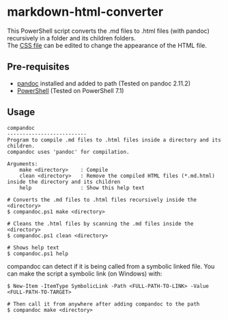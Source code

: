 # markdown-html-converter

This PowerShell script converts the .md files to .html files (with pandoc) recursively in a folder and its children folders.  
The [CSS file](https://github.com/atakanttl/markdown-html-converter/blob/main/COMPANDOC.css) can be edited to change the appearance of the HTML file.

## Pre-requisites

- [pandoc](https://pandoc.org/) installed and added to path (Tested on pandoc 2.11.2)
- [PowerShell](https://github.com/PowerShell/PowerShell) (Tested on PowerShell 7.1)

## Usage

```shell
compandoc
--------------------------
Program to compile .md files to .html files inside a directory and its children.
compandoc uses 'pandoc' for compilation.

Arguments:
    make <directory>    : Compile
    clean <directory>   : Remove the compiled HTML files (*.md.html) inside the directory and its children
    help                : Show this help text
```

```shell
# Converts the .md files to .html files recursively inside the <directory>
$ compandoc.ps1 make <directory>

# Cleans the .html files by scanning the .md files inside the <directory>
$ compandoc.ps1 clean <directory>

# Shows help text
$ compandoc.ps1 help
```

compandoc can detect if it is being called from a symbolic linked file. You can make the script a symbolic link (on Windows) with:

```shell
$ New-Item -ItemType SymbolicLink -Path <FULL-PATH-TO-LINK> -Value <FULL-PATH-TO-TARGET>

# Then call it from anywhere after adding compandoc to the path
$ compandoc make <directory>
```

